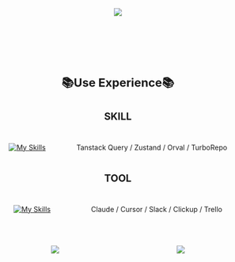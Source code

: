 <div align=center>
 <img src="https://user-images.githubusercontent.com/100808381/227102345-937da5ec-9edf-4539-b0da-cc0ed1df6bc7.jpg" />
</div>

<br />
<br />
<br />
<br />
<br />
<div align=center style="font-size: 20px; font-weight: bold"><h3>📚Use Experience📚<h3></div>

<div align=center style="font-size: 20px; font-weight: bold"><h4>SKILL<h4></div>
 
 
<div align=center style="display: flex; justify-content:space-around; flex-wrap: wrap;">
 
 [![My Skills](https://skillicons.dev/icons?i=js,ts,react,next,nodejs,tailwind,supabase,threejs,azure,netlify,vercel,&perline=5)](https://skillicons.dev)
 <p>Tanstack Query / Zustand / Orval / TurboRepo</p>
 
</div>
<div align=center style="font-size: 20px; font-weight: bold"><h4>TOOL<h4></div>

<div align=center style="display: flex; justify-content:space-around; flex-wrap: wrap;">
 
 [![My Skills](https://skillicons.dev/icons?i=notion,figma,postman&perline=5)](https://skillicons.dev)
 <p>Claude / Cursor / Slack / Clickup / Trello</p>
</div>
<br />
<br />
<br />
<div align=center style="display: flex; justify-content:space-around; flex-wrap: wrap;">
 <img src=https://github-readme-stats.vercel.app/api?username=KimJunpyo&show_icons=true align=left>
 <img src=https://github-readme-stats.vercel.app/api/top-langs/?username=KimJunpyo&show_icons=true&hide_border=true&title_color=004386&icon_color=004386&layout=compact />
</div>
<br />
<br />
<br />
<div align=left style="display: flex; justify-content:flex-end; align-item:flex-end; flex-wrap: wrap;">
</div>
